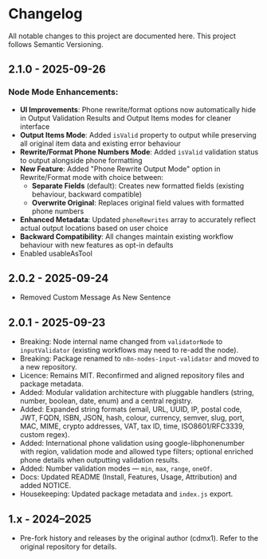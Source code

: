 # Changelog

All notable changes to this project are documented here. This project follows Semantic Versioning.

## 2.1.0 - 2025-09-26
### Node Mode Enhancements:
- **UI Improvements**: Phone rewrite/format options now automatically hide in Output Validation Results and Output Items modes for cleaner interface
- **Output Items Mode**: Added `isValid` property to output while preserving all original item data and existing error behaviour
- **Rewrite/Format Phone Numbers Mode**: Added `isValid` validation status to output alongside phone formatting
- **New Feature**: Added "Phone Rewrite Output Mode" option in Rewrite/Format mode with choice between:
  - **Separate Fields** (default): Creates new formatted fields (existing behaviour, backward compatible)
  - **Overwrite Original**: Replaces original field values with formatted phone numbers
- **Enhanced Metadata**: Updated `phoneRewrites` array to accurately reflect actual output locations based on user choice
- **Backward Compatibility**: All changes maintain existing workflow behaviour with new features as opt-in defaults
- Enabled usableAsTool

## 2.0.2 - 2025-09-24

- Removed Custom Message As New Sentence

## 2.0.1 - 2025-09-23

- Breaking: Node internal name changed from `validatorNode` to `inputValidator` (existing workflows may need to re-add the node).
- Breaking: Package renamed to `n8n-nodes-input-validator` and moved to a new repository.
- Licence: Remains MIT. Reconfirmed and aligned repository files and package metadata.
- Added: Modular validation architecture with pluggable handlers (string, number, boolean, date, enum) and a central registry.
- Added: Expanded string formats (email, URL, UUID, IP, postal code, JWT, FQDN, ISBN, JSON, hash, colour, currency, semver, slug, port, MAC, MIME, crypto addresses, VAT, tax ID, time, ISO8601/RFC3339, custom regex).
- Added: International phone validation using google-libphonenumber with region, validation mode and allowed type filters; optional enriched phone details when outputting validation results.
- Added: Number validation modes — `min`, `max`, `range`, `oneOf`.
- Docs: Updated README (Install, Features, Usage, Attribution) and added NOTICE.
- Housekeeping: Updated package metadata and `index.js` export.

## 1.x - 2024–2025

- Pre-fork history and releases by the original author (cdmx1). Refer to the original repository for details.
